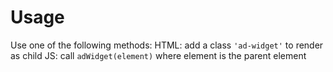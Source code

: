 # Usage
Use one of the following methods:
HTML: add a class `'ad-widget'` to render as child
JS: call `adWidget(element)` where element is the parent element
